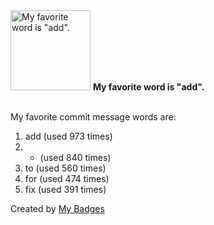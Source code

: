 <img src="https://github.com/my-badges/my-badges/blob/master/src/all-badges/favorite-word/favorite-word.png?raw=true" alt="My favorite word is &quot;add&quot;." title="My favorite word is &quot;add&quot;." width="128">
<strong>My favorite word is &quot;add&quot;.</strong>
<br><br>

My favorite commit message words are:

1. add (used 973 times)
2. - (used 840 times)
3. to (used 560 times)
4. for (used 474 times)
5. fix (used 391 times)


Created by <a href="https://github.com/my-badges/my-badges">My Badges</a>